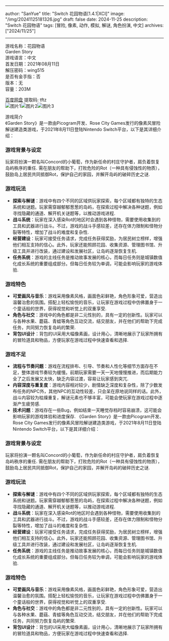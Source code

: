 
---
author: "SanYue"
title: "Switch 花园物语[1.4.1|XCI]"
image: "/img/20241125181326.jpg"
draft: false
date: 2024-11-25
description: "Switch 花园物语"
tags: [冒险, 像素, 动作, 模拟, 解谜, 角色扮演, 中文]
archives: ["2024/11/25"]

---

游戏名称：花园物语   
Garden Story    
游戏语言：中文  
首发日期：2021年08月11日  
解压密码：wing515  
是否有金手指：否  
版本：无   
容量：203M

[百度网盘](https://pan.baidu.com/s/1y777pEEggAw-R3C4AjKhIA) 提取码: tftz  
![图片1](/img/66615f.jpg)![图片2](/img/d1aa71.jpg)![图片3](/img/7c719c.jpg)  

游戏简介  
《Garden Story》是一款由Picogram开发、Rose City Games发行的像素风冒险解谜建造类游戏，于2021年8月11日登陆Nintendo Switch平台，以下是其详细介绍：

### 游戏背景与设定
玩家将扮演一颗名叫Concord的小葡萄，作为新任命的村庄守护者，肩负着恢复岛屿秩序的重任. 需在朋友的帮助下，打败危险的Rot（一种具有侵蚀性的物质），鼓励岛上居民共同抵御Rot，保护自己的家园，并解开岛屿的破碎历史之谜.

### 游戏玩法
- **探索与解谜**：游戏中有四个不同的区域供玩家探索，每个区域都有独特的生态系统和谜题。玩家需穿越郁郁葱葱的岛屿，在探索过程中解决各种谜题，例如寻找隐藏的通道、解开机关谜题等，以推动游戏进程.
- **战斗系统**：玩家在深入感染Rot的地区时会遇到各种怪物，需要使用收集到的工具和武器进行战斗。不过，游戏的战斗手感较差，还存在体力限制和怪物分裂等特性，增加了战斗的难度和复杂性.
- **经营建设**：玩家可接受任务请求，完成任务获得奖励，为居民树立榜样，增强他们相互支持的信心。此外，玩家还能照顾花园、收集资源、管理图书馆、升级工具并进行改装，通过建设和发展社区，让岛屿逐渐恢复生机.
- **任务系统**：游戏的主线任务是推动故事发展的核心，而每日任务则是城镇数值化成长系统的重要组成部分。但每日任务较为单调，可能会影响玩家的游戏体验.

### 游戏特色
- **可爱画风与音乐**：游戏采用像素风格，画面色彩鲜艳，角色形象可爱，营造出温馨治愈的氛围。搭配上轻松愉悦的音乐，让玩家在游戏过程中仿佛置身于一个童话般的世界，获得视觉和听觉上的双重享受.
- **角色与社交**：游戏中的角色都是非二元性别的，具有一定的创新性。玩家可以与各种水果、蘑菇、青蛙等角色互动交流，结交朋友，并在他们的帮助下完成任务，共同努力恢复岛屿的繁荣.
- **背包UI设计**：背包的UI采用大幅像素画，设计用心，清晰地展示了玩家所拥有的冒险道具和物品，方便玩家在游戏过程中快速查看和选择.

### 游戏不足
- **流程与节奏问题**：游戏在流程排布、引导、节奏和人性化等细节方面存在不足，整体游戏节奏较为缓慢。前期玩家需要一天一天地慢慢推进，而后期能力全了之后发展又太快，缺乏内容过渡，容易让玩家感到突兀.
- **内容深度与重复度**：游戏内容相对较少，剧情缺乏深度和复杂性，除了少数发布任务的NPC外，其他NPC的互动性较差，只会呆在原地说同样的话。此外，战斗内容较为枯燥重复，解谜元素也不够丰富，可能会使玩家在游戏过程中逐渐产生疲劳感.
- **技术问题**：游戏存在一些Bug，例如结束一天睡觉存档时容易崩溃，这可能会影响玩家的游戏体验和进度保存.
 《Garden Story》是一款由Picogram开发、Rose City Games发行的像素风冒险解谜建造类游戏，于2021年8月11日登陆Nintendo Switch平台，以下是其详细介绍：

### 游戏背景与设定
玩家将扮演一颗名叫Concord的小葡萄，作为新任命的村庄守护者，肩负着恢复岛屿秩序的重任. 需在朋友的帮助下，打败危险的Rot（一种具有侵蚀性的物质），鼓励岛上居民共同抵御Rot，保护自己的家园，并解开岛屿的破碎历史之谜.

### 游戏玩法
- **探索与解谜**：游戏中有四个不同的区域供玩家探索，每个区域都有独特的生态系统和谜题。玩家需穿越郁郁葱葱的岛屿，在探索过程中解决各种谜题，例如寻找隐藏的通道、解开机关谜题等，以推动游戏进程.
- **战斗系统**：玩家在深入感染Rot的地区时会遇到各种怪物，需要使用收集到的工具和武器进行战斗。不过，游戏的战斗手感较差，还存在体力限制和怪物分裂等特性，增加了战斗的难度和复杂性.
- **经营建设**：玩家可接受任务请求，完成任务获得奖励，为居民树立榜样，增强他们相互支持的信心。此外，玩家还能照顾花园、收集资源、管理图书馆、升级工具并进行改装，通过建设和发展社区，让岛屿逐渐恢复生机.
- **任务系统**：游戏的主线任务是推动故事发展的核心，而每日任务则是城镇数值化成长系统的重要组成部分。但每日任务较为单调，可能会影响玩家的游戏体验.

### 游戏特色
- **可爱画风与音乐**：游戏采用像素风格，画面色彩鲜艳，角色形象可爱，营造出温馨治愈的氛围。搭配上轻松愉悦的音乐，让玩家在游戏过程中仿佛置身于一个童话般的世界，获得视觉和听觉上的双重享受.
- **角色与社交**：游戏中的角色都是非二元性别的，具有一定的创新性。玩家可以与各种水果、蘑菇、青蛙等角色互动交流，结交朋友，并在他们的帮助下完成任务，共同努力恢复岛屿的繁荣.
- **背包UI设计**：背包的UI采用大幅像素画，设计用心，清晰地展示了玩家所拥有的冒险道具和物品，方便玩家在游戏过程中快速查看和选择.

 

